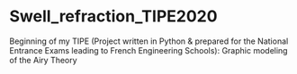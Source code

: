 # Swell_refraction_TIPE2020
Beginning of my TIPE (Project written in Python &amp; prepared for the National Entrance Exams leading to French Engineering Schools): Graphic modeling of the Airy Theory

